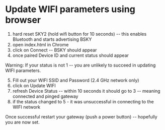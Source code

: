 # Update WIFI parameters using browser

1. hard reset SKY2 (hold wifi button for 10 seconds) -- this enables Bluetooth and starts advertising BSKY
2. open index.html in Chrome
3. click on Connect -- BSKY should appear
4. once paired Device ID and current status should appear

Warning: If your status is not 1 -- you are unlikely to succeed in updating WIFI parameters.

5. Fill out your WIFI SSID and Password (2.4 GHz network only) 
6. click on Update WIFI
7. refresh Device Status -- within 10 seconds it should go to 3 -- meaning connected and pinged gateway
8. if the status changed to 5 - it was unsuccessful in connecting to the WIFI network

Once successful restart your gateway (push a power button) -- hopefully you are now set.
